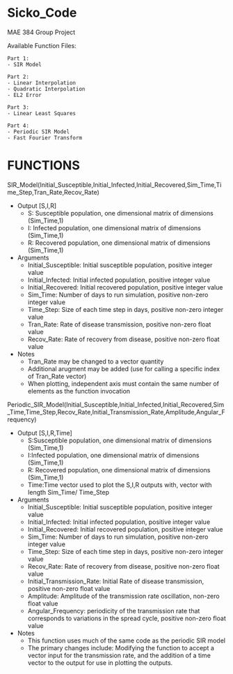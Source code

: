 # Sicko_Code
MAE 384 Group Project

Available Function Files:

    Part 1: 
    - SIR Model

    Part 2:
    - Linear Interpolation
    - Quadratic Interpolation
    - EL2 Error

    Part 3:
    - Linear Least Squares

    Part 4:
    - Periodic SIR Model
    - Fast Fourier Transform

# FUNCTIONS

SIR_Model(Initial_Susceptible,Initial_Infected,Initial_Recovered,Sim_Time,Time_Step,Tran_Rate,Recov_Rate)
- Output [S,I,R]
    - S: Susceptible population, one dimensional matrix of dimensions (Sim_Time,1)
    - I: Infected population, one dimensional matrix of dimensions (Sim_Time,1)
    - R: Recovered population, one dimensional matrix of dimensions (Sim_Time,1)
- Arguments
    - Initial_Susceptible: Initial susceptible population, positive integer value
    - Initial_Infected: Initial infected population, positive integer value
    - Initial_Recovered: Initial recovered population, positive integer value
    - Sim_Time: Number of days to run simulation, positive non-zero integer value
    - Time_Step: Size of each time step in days, positive non-zero integer value
    - Tran_Rate: Rate of disease transmission, positive non-zero float value
    - Recov_Rate: Rate of recovery from disease, positive non-zero float value
- Notes
    - Tran_Rate may be changed to a vector quantity
    - Additional arugment may be added (use for calling a specific index of Tran_Rate vector)
    - When plotting, independent axis must contain the same number of elements as the function invocation 


Periodic_SIR_Model(Initial_Susceptible,Initial_Infected,Initial_Recovered,Sim_Time,Time_Step,Recov_Rate,Initial_Transmission_Rate,Amplitude,Angular_Frequency)

- Output [S,I,R,Time]
    - S:Susceptible population, one dimensional matrix of dimensions (Sim_Time,1)
    - I:Infected population, one dimensional matrix of dimensions (Sim_Time,1)
    - R: Recovered population, one dimensional matrix of dimensions (Sim_Time,1)
    - Time:Time vector used to plot the S,I,R outputs with, vector with length Sim_Time/ Time_Step
- Arguments
    - Initial_Susceptible: Initial susceptible population, positive integer value
    - Initial_Infected: Initial infected population, positive integer value
    - Initial_Recovered: Initial recovered population, positive integer value
    - Sim_Time: Number of days to run simulation, positive non-zero integer value
    - Time_Step: Size of each time step in days, positive non-zero integer value
    - Recov_Rate: Rate of recovery from disease, positive non-zero float value
    - Initial_Transmission_Rate: Initial Rate of disease transmission, positive non-zero float value
    - Amplitude: Amplitude of the transmission rate oscillation, non-zero float value
    - Angular_Frequency: periodicity of the transmission rate that corresponds to variations in the spread cycle, positive non-zero float value
- Notes
    - This function uses much of the same code as the periodic SIR model 
    - The primary changes include: Modifying the function to accept a vector input for the transmission rate, and the addition of a time vector to the output for use in plotting the outputs. 






 